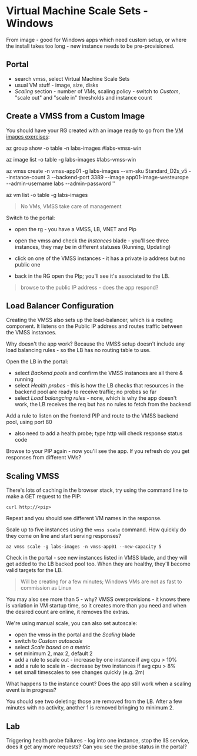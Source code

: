 # Virtual Machine Scale Sets - Windows

From image - good for Windows apps which need custom setup, or where the install takes too long - new instance needs to be pre-provisioned.

## Portal

- search vmss, select Virtual Machine Scale Sets
- usual VM stuff - image, size, disks
- _Scaling_ section - number of VMs, scaling policy - switch to _Custom_, "scale out" and "scale in" thresholds and instance count


## Create a VMSS from a Custom Image

You should have your RG created with an image ready to go from the [VM images exercises](/labs/vm-image/README.md):


az group show -o table -n labs-images #labs-vmss-win

az image list  -o table -g labs-images #labs-vmss-win


az vmss create -n vmss-app01 -g labs-images --vm-sku Standard_D2s_v5 --instance-count 3 --backend-port 3389 --image app01-image-westeurope --admin-username labs --admin-password ''


az vm list -o table  -g labs-images 

> No VMs, VMSS take care of management

Switch to the portal:

- open the rg - you have a VMSS, LB, VNET and Pip

- open the vmss and check the _Instances_ blade - you'll see three instances, they may be in different statuses (Running, Updating)

- click on one of the VMSS instances - it has a private ip address but no public one

- back in the RG open the PIp; you'll see it's associated to the LB. 

> browse to the public IP address - does the app respond?

## Load Balancer Configuration

Creating the VMSS also sets up the load-balancer, which is a routing component. It listens on the Public IP address and routes traffic between the VMSS instances.

Why doesn't the app work? Because the VMSS setup doesn't include any load balancing rules - so the LB has no routing table to use.

Open the LB in the portal:

- select _Backend pools_ and confirm the VMSS instances are all there & running
- select _Health probes_ - this is how the LB checks that resources in the backend pool are ready to receive traffic; no probes so far
- select _Load balangcing rules_ - none, which is why the app doesn't work, the LB receives the req but has no rules to fetch from the backend

Add a rule to listen on the frontend PIP and route to the VMSS backend pool, using port 80 

- also need to add a health probe; type http will check response status code

Browse to your PIP again - now you'll see the app. If you refresh do you get responses from different VMs?

## Scaling VMSS

There's lots of caching in the browser stack, try using the command line to make a GET request to the PIP:

```
curl http://<pip>
```

Repeat and you should see different VM names in the response. 

Scale up to five instances using the `vmss scale` command. How quickly do they come on line and start serving responses?

```
az vmss scale -g labs-images -n vmss-app01 --new-capacity 5
```

Check in the portal - see new instances listed in VMSS blade, and they will get added to the LB backed pool too. When they are healthy, they'll become valid targets for the LB.

> Will be creating for a few  minutes; Windows VMs are not as fast to commission as Linux


You may also see more than 5 - why? VMSS overprovisions - it knows there is variation in VM startup time, so it creates more than you need and when the desired count are online, it removes the extras.

We're using manual scale, you can also set autoscale:

- open the vmss in the portal and the _Scaling_ blade
- switch to _Custom autoscale_ 
- select _Scale based on a metric_
- set minimum 2, max 2, default 2
- add a rule to scale out - increase by one instance if avg cpu > 10%
- add a rule to scale in - decrease by two instances if avg cpu > 8%
- set small timescales to see changes quickly (e.g. 2m)

What happens to the instance count? Does the app still work when a scaling event is in progress?

You should see two deleting; those are removed from the LB. After a few minutes with no activity, another 1 is removed bringing to minimum 2.

## Lab 
 
Triggering health probe failures - log into one instance, stop the IIS service, does it get any more requests? Can you see the probe status in the portal?